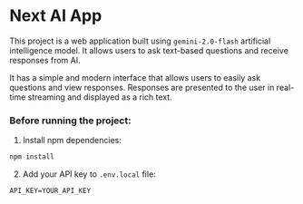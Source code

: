 # Next AI App

This project is a web application built using `gemini-2.0-flash` artificial intelligence model. It allows users to ask text-based questions and receive responses from AI.

It has a simple and modern interface that allows users to easily ask questions and view responses. Responses are presented to the user in real-time streaming and displayed as a rich text.

### Before running the project:

1. Install npm dependencies:

```bash
npm install
```

2. Add your API key to `.env.local` file:

```
API_KEY=YOUR_API_KEY
```
